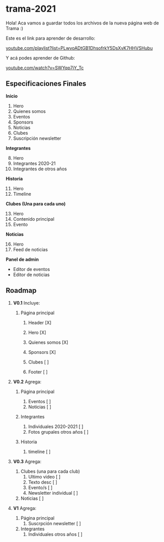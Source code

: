 # trama-2021

Hola!
Aca vamos a guardar todos los archivos de la nueva página web de Trama :)

Este es el link para aprender de desarrollo:

[youtube.com/playlist?list=PLwvoADtGB1DhsofrkY5DsXvK7HHVSHubu](youtube.com/playlist?list=PLwvoADtGB1DhsofrkY5DsXvK7HHVSHubu)

Y acá podes aprender de Github:

[youtube.com/watch?v=SWYqp7iY_Tc](youtube.com/watch?v=SWYqp7iY_Tc)



## Especificaciones Finales

**Inicio**

1. Hero 
2. Quienes somos
3. Eventos
4. Sponsors
5. Noticias
6. Clubes
7. Suscripción newsletter

**Integrantes**

8. Hero
9. Integrantes 2020-21
10. Integrantes de otros años

**Historia**

11. Hero
12. Timeline

**Clubes (Una para cada uno)**

13. Hero
14. Contenido principal
15. Evento

**Noticias**

16. Hero
17. Feed de noticias

**Panel de admin**

- Editor de eventos
- Editor de noticias



## Roadmap

1. **V0.1** Incluye:

   1. Página principal

      1. Header [X]

      2. Hero [X]

      3. Quienes somos [X]

      4. Sponsors [X]

      5. Clubes [  ]

      6. Footer [  ]

         

2. **V0.2** Agrega:

   1. Página principal

      1. Eventos [  ]
      2. Noticias [  ]

   2. Integrantes

      1. Individuales 2020-2021 [  ]
      2. Fotos grupales otros años [  ]

   3. Historia

      1. timeline [  ]

         

3. **V0.3** Agrega:

   1. Clubes (una para cada club)
      1. Ultimo video [  ]
      2. Texto desc [  ]
      3. Evento/s [  ]
      4. Newsletter individual [  ]
   2. Noticias [  ]

   

4. **V1** Agrega:

   1. Página principal
      1. Suscrpción newsletter [  ]
   2. Integrantes
      1. Individuales otros años [  ]